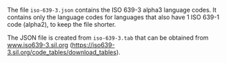 The file `iso-639-3.json` contains the ISO 639-3 alpha3 language codes. It contains only the language codes for languages that also have 1 ISO 639-1 code (alpha2), to keep the file shorter.

The JSON file is created from `iso-639-3.tab` that can be obtained from www.iso639-3.sil.org (https://iso639-3.sil.org/code_tables/download_tables).

